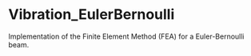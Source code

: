 # Vibration_EulerBernoulli
Implementation of the Finite Element Method (FEA) for a Euler-Bernoulli beam.
